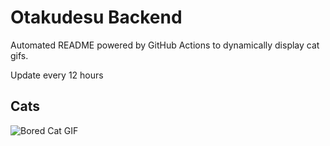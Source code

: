 # Otakudesu Backend

Automated README powered by GitHub Actions to dynamically display cat gifs.

 Update every 12 hours

## Cats

![Bored Cat GIF](https://media1.giphy.com/media/mlvseq9yvZhba/200.gif?cid=9acd02da6cd6c42v4zgqxs4x2p3eagj734a972s4vl5ijgdm&ep=v1_gifs_search&rid=200.gif&ct=g)
